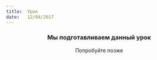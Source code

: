 ```yaml
---
title:  Урок
date:   12/04/2017
---
```


### <center>Мы подготавливаем данный урок</center>
<center>Попробуйте позже</center>